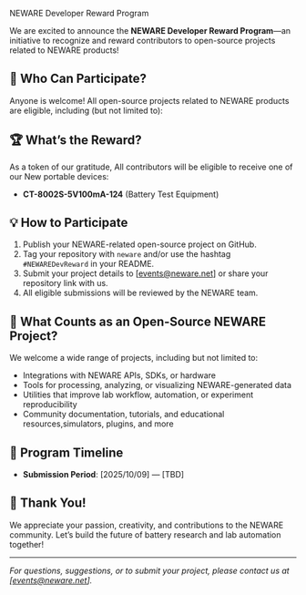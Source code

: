  NEWARE Developer Reward Program

We are excited to announce the **NEWARE Developer Reward Program**—an initiative to recognize and reward contributors to open-source projects related to NEWARE products!

## 🎉 Who Can Participate?
Anyone is welcome! All open-source projects related to NEWARE products are eligible, including (but not limited to):

## 🏆 What’s the Reward?
As a token of our gratitude, All contributors will be eligible to receive one of our New portable devices:
- **CT-8002S-5V100mA-124** (Battery Test Equipment)
  

## 💡 How to Participate
1. Publish your NEWARE-related open-source project on GitHub.
2. Tag your repository with `neware` and/or use the hashtag `#NEWAREDevReward` in your README.
3. Submit your project details to [events@neware.net] or share your repository link with us.
4. All eligible submissions will be reviewed by the NEWARE team.

## 🤝 What Counts as an Open-Source NEWARE Project?
We welcome a wide range of projects, including but not limited to:
- Integrations with NEWARE APIs, SDKs, or hardware
- Tools for processing, analyzing, or visualizing NEWARE-generated data
- Utilities that improve lab workflow, automation, or experiment reproducibility
- Community documentation, tutorials, and educational resources,simulators, plugins, and more

## 📅 Program Timeline
- **Submission Period**: [2025/10/09] — [TBD]

## 🙏 Thank You!
We appreciate your passion, creativity, and contributions to the NEWARE community. Let’s build the future of battery research and lab automation together!

---

*For questions, suggestions, or to submit your project, please contact us at [events@neware.net].*
